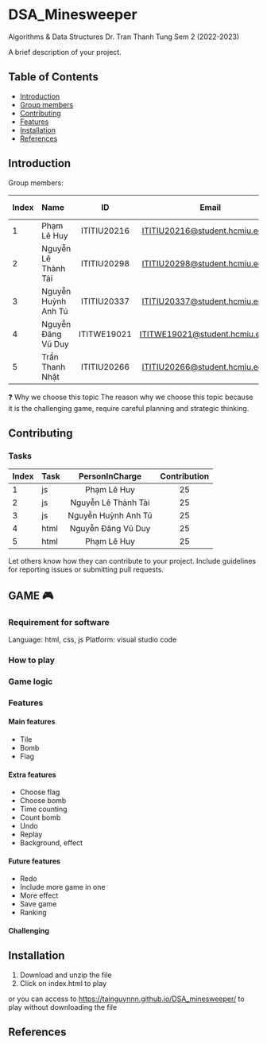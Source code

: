 # DSA_Minesweeper
Algorithms & Data Structures
Dr. Tran Thanh Tung
Sem 2 (2022-2023)

A brief description of your project.

## Table of Contents

- [Introduction](#introduction)
- [Group members](#members)
- [Contributing](#contributing)
- [Features](#features)
- [Installation](#installation)
- [References](#references)



## Introduction
Group members:

| Index | Name                   |     ID      |              Email               | Github account             |
|:------|:-----------------------|:-----------:|:--------------------------------:|:---------------------------|
| 1     | Phạm Lê Huy         | ITITIU20216 | ITITIU20216@student.hcmiu.edu.vn | yukihira09               |
| 2     | Nguyễn Lê Thành Tài  | ITITIU20298 | ITITIU20298@student.hcmiu.edu.vn | tainguynnn                |
| 3     | Nguyễn Huỳnh Anh Tú    | ITITIU20337 | ITITIU20337@student.hcmiu.edu.vn | ITITIU20337               |
| 4     | Nguyễn Đăng Vũ Duy    | ITITWE19021 | ITITWE19021@student.hcmiu.edu.vn | DuyTek                    |   
| 5     | Trần Thanh Nhật       | ITITIU20266 | ITITIU20266@student.hcmiu.edu.vn | Ginnit08                  | 



❓ Why we choose this topic
The reason why we choose this topic because it is the challenging game, require careful planning and strategic thinking. 

## Contributing
### Tasks  
| Index | Task                                                         | PersonInCharge | Contribution |
|:------|:-------------------------------------------------------------|:--------------:|:------------:|
| 1     |                js                  |   Phạm Lê Huy    |          25      |
| 2     |                 js          |   Nguyễn Lê Thành Tài   |          25      |
| 3     |                js       |  Nguyễn Huỳnh Anh Tú    |      25          |
| 4     |                 html        |  Nguyễn Đăng Vũ Duy      |          25      |
| 5     |                html                  |   Phạm Lê Huy    |          25      |


Let others know how they can contribute to your project. Include guidelines for reporting issues or submitting pull requests.
## GAME 🎮
### Requirement for software
Language: html, css, js
Platform: visual studio code
### How to play 



### Game logic 
 
### Features
 #### Main features
- Tile
- Bomb
- Flag
 #### Extra features
- Choose flag
- Choose bomb
- Time counting
- Count bomb
- Undo
- Replay
- Background, effect  
 #### Future features 
- Redo
- Include more game in one
- More effect
- Save game
- Ranking
 #### Challenging
 
## Installation

1. Download and unzip the file
2. Click on index.html to play

or you can access to https://tainguynnn.github.io/DSA_minesweeper/ to play without downloading the file

## References





